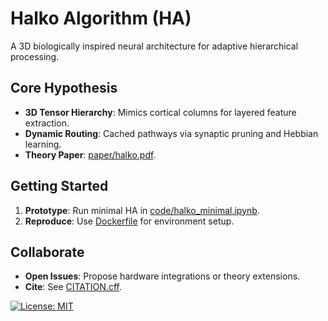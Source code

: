 # Halko Algorithm (HA)  
A 3D biologically inspired neural architecture for adaptive hierarchical processing.  

## Core Hypothesis  
- **3D Tensor Hierarchy**: Mimics cortical columns for layered feature extraction.  
- **Dynamic Routing**: Cached pathways via synaptic pruning and Hebbian learning.  
- **Theory Paper**: [paper/halko.pdf](paper/halko.pdf).  

## Getting Started  
1. **Prototype**: Run minimal HA in [code/halko_minimal.ipynb](code/halko_minimal.ipynb).  
2. **Reproduce**: Use [Dockerfile](docker/Dockerfile) for environment setup.  

## Collaborate  
- **Open Issues**: Propose hardware integrations or theory extensions.  
- **Cite**: See [CITATION.cff](CITATION.cff).  

[![License: MIT](https://img.shields.io/badge/License-MIT-yellow.svg)](LICENSE.md)
